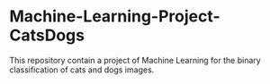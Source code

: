 # Machine-Learning-Project-CatsDogs
This repository contain a project of Machine Learning for the binary classification of cats and dogs images.
